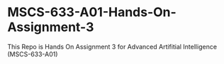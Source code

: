# MSCS-633-A01-Hands-On-Assignment-3
This Repo is Hands On Assignment 3 for Advanced Artifitial Intelligence (MSCS-633-A01)
